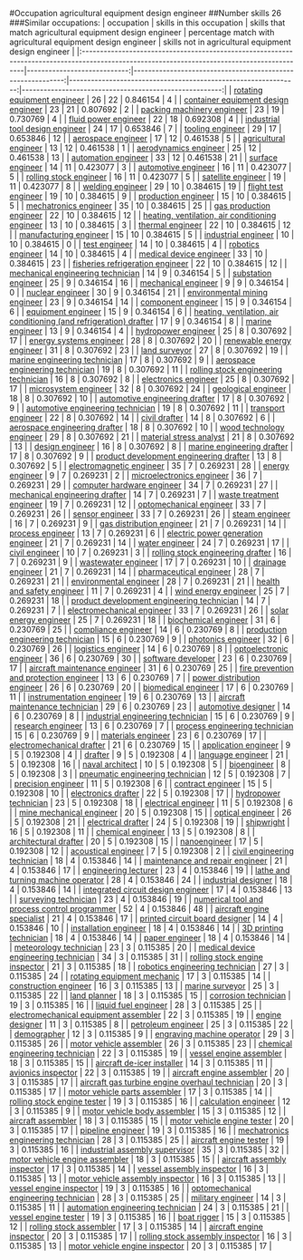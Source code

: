 #Occupation agricultural equipment design engineer
##Number skills 26
###Similar occupations:
| occupation                                                                                                                                  |   skills in this occupation |   skills that match agricultural equipment design engineer |   percentage match with agricultural equipment design engineer |   skills not in agricultural equipment design engineer |
|:--------------------------------------------------------------------------------------------------------------------------------------------|----------------------------:|-----------------------------------------------------------:|---------------------------------------------------------------:|-------------------------------------------------------:|
| [rotating equipment engineer](rotating_equipment_engineer.md)                                                                               |                          26 |                                                         22 |                                                       0.846154 |                                                      4 |
| [container equipment design engineer](container_equipment_design_engineer.md)                                                               |                          23 |                                                         21 |                                                       0.807692 |                                                      2 |
| [packing machinery engineer](packing_machinery_engineer.md)                                                                                 |                          23 |                                                         19 |                                                       0.730769 |                                                      4 |
| [fluid power engineer](fluid_power_engineer.md)                                                                                             |                          22 |                                                         18 |                                                       0.692308 |                                                      4 |
| [industrial tool design engineer](industrial_tool_design_engineer.md)                                                                       |                          24 |                                                         17 |                                                       0.653846 |                                                      7 |
| [tooling engineer](tooling_engineer.md)                                                                                                     |                          29 |                                                         17 |                                                       0.653846 |                                                     12 |
| [aerospace engineer](aerospace_engineer.md)                                                                                                 |                          17 |                                                         12 |                                                       0.461538 |                                                      5 |
| [agricultural engineer](agricultural_engineer.md)                                                                                           |                          13 |                                                         12 |                                                       0.461538 |                                                      1 |
| [aerodynamics engineer](aerodynamics_engineer.md)                                                                                           |                          25 |                                                         12 |                                                       0.461538 |                                                     13 |
| [automation engineer](automation_engineer.md)                                                                                               |                          33 |                                                         12 |                                                       0.461538 |                                                     21 |
| [surface engineer](surface_engineer.md)                                                                                                     |                          14 |                                                         11 |                                                       0.423077 |                                                      3 |
| [automotive engineer](automotive_engineer.md)                                                                                               |                          16 |                                                         11 |                                                       0.423077 |                                                      5 |
| [rolling stock engineer](rolling_stock_engineer.md)                                                                                         |                          16 |                                                         11 |                                                       0.423077 |                                                      5 |
| [satellite engineer](satellite_engineer.md)                                                                                                 |                          19 |                                                         11 |                                                       0.423077 |                                                      8 |
| [welding engineer](welding_engineer.md)                                                                                                     |                          29 |                                                         10 |                                                       0.384615 |                                                     19 |
| [flight test engineer](flight_test_engineer.md)                                                                                             |                          19 |                                                         10 |                                                       0.384615 |                                                      9 |
| [production engineer](production_engineer.md)                                                                                               |                          15 |                                                         10 |                                                       0.384615 |                                                      5 |
| [mechatronics engineer](mechatronics_engineer.md)                                                                                           |                          35 |                                                         10 |                                                       0.384615 |                                                     25 |
| [gas production engineer](gas_production_engineer.md)                                                                                       |                          22 |                                                         10 |                                                       0.384615 |                                                     12 |
| [heating, ventilation, air conditioning engineer](heating,_ventilation,_air_conditioning_engineer.md)                                       |                          13 |                                                         10 |                                                       0.384615 |                                                      3 |
| [thermal engineer](thermal_engineer.md)                                                                                                     |                          22 |                                                         10 |                                                       0.384615 |                                                     12 |
| [manufacturing engineer](manufacturing_engineer.md)                                                                                         |                          15 |                                                         10 |                                                       0.384615 |                                                      5 |
| [industrial engineer](industrial_engineer.md)                                                                                               |                          10 |                                                         10 |                                                       0.384615 |                                                      0 |
| [test engineer](test_engineer.md)                                                                                                           |                          14 |                                                         10 |                                                       0.384615 |                                                      4 |
| [robotics engineer](robotics_engineer.md)                                                                                                   |                          14 |                                                         10 |                                                       0.384615 |                                                      4 |
| [medical device engineer](medical_device_engineer.md)                                                                                       |                          33 |                                                         10 |                                                       0.384615 |                                                     23 |
| [fisheries refrigeration engineer](fisheries_refrigeration_engineer.md)                                                                     |                          22 |                                                         10 |                                                       0.384615 |                                                     12 |
| [mechanical engineering technician](mechanical_engineering_technician.md)                                                                   |                          14 |                                                          9 |                                                       0.346154 |                                                      5 |
| [substation engineer](substation_engineer.md)                                                                                               |                          25 |                                                          9 |                                                       0.346154 |                                                     16 |
| [mechanical engineer](mechanical_engineer.md)                                                                                               |                           9 |                                                          9 |                                                       0.346154 |                                                      0 |
| [nuclear engineer](nuclear_engineer.md)                                                                                                     |                          30 |                                                          9 |                                                       0.346154 |                                                     21 |
| [environmental mining engineer](environmental_mining_engineer.md)                                                                           |                          23 |                                                          9 |                                                       0.346154 |                                                     14 |
| [component engineer](component_engineer.md)                                                                                                 |                          15 |                                                          9 |                                                       0.346154 |                                                      6 |
| [equipment engineer](equipment_engineer.md)                                                                                                 |                          15 |                                                          9 |                                                       0.346154 |                                                      6 |
| [heating, ventilation, air conditioning (and refrigeration) drafter](heating,_ventilation,_air_conditioning_(and_refrigeration)_drafter.md) |                          17 |                                                          9 |                                                       0.346154 |                                                      8 |
| [marine engineer](marine_engineer.md)                                                                                                       |                          13 |                                                          9 |                                                       0.346154 |                                                      4 |
| [hydropower engineer](hydropower_engineer.md)                                                                                               |                          25 |                                                          8 |                                                       0.307692 |                                                     17 |
| [energy systems engineer](energy_systems_engineer.md)                                                                                       |                          28 |                                                          8 |                                                       0.307692 |                                                     20 |
| [renewable energy engineer](renewable_energy_engineer.md)                                                                                   |                          31 |                                                          8 |                                                       0.307692 |                                                     23 |
| [land surveyor](land_surveyor.md)                                                                                                           |                          27 |                                                          8 |                                                       0.307692 |                                                     19 |
| [marine engineering technician](marine_engineering_technician.md)                                                                           |                          17 |                                                          8 |                                                       0.307692 |                                                      9 |
| [aerospace engineering technician](aerospace_engineering_technician.md)                                                                     |                          19 |                                                          8 |                                                       0.307692 |                                                     11 |
| [rolling stock engineering technician](rolling_stock_engineering_technician.md)                                                             |                          16 |                                                          8 |                                                       0.307692 |                                                      8 |
| [electronics engineer](electronics_engineer.md)                                                                                             |                          25 |                                                          8 |                                                       0.307692 |                                                     17 |
| [microsystem engineer](microsystem_engineer.md)                                                                                             |                          32 |                                                          8 |                                                       0.307692 |                                                     24 |
| [geological engineer](geological_engineer.md)                                                                                               |                          18 |                                                          8 |                                                       0.307692 |                                                     10 |
| [automotive engineering drafter](automotive_engineering_drafter.md)                                                                         |                          17 |                                                          8 |                                                       0.307692 |                                                      9 |
| [automotive engineering technician](automotive_engineering_technician.md)                                                                   |                          19 |                                                          8 |                                                       0.307692 |                                                     11 |
| [transport engineer](transport_engineer.md)                                                                                                 |                          22 |                                                          8 |                                                       0.307692 |                                                     14 |
| [civil drafter](civil_drafter.md)                                                                                                           |                          14 |                                                          8 |                                                       0.307692 |                                                      6 |
| [aerospace engineering drafter](aerospace_engineering_drafter.md)                                                                           |                          18 |                                                          8 |                                                       0.307692 |                                                     10 |
| [wood technology engineer](wood_technology_engineer.md)                                                                                     |                          29 |                                                          8 |                                                       0.307692 |                                                     21 |
| [material stress analyst](material_stress_analyst.md)                                                                                       |                          21 |                                                          8 |                                                       0.307692 |                                                     13 |
| [design engineer](design_engineer.md)                                                                                                       |                          16 |                                                          8 |                                                       0.307692 |                                                      8 |
| [marine engineering drafter](marine_engineering_drafter.md)                                                                                 |                          17 |                                                          8 |                                                       0.307692 |                                                      9 |
| [product development engineering drafter](product_development_engineering_drafter.md)                                                       |                          13 |                                                          8 |                                                       0.307692 |                                                      5 |
| [electromagnetic engineer](electromagnetic_engineer.md)                                                                                     |                          35 |                                                          7 |                                                       0.269231 |                                                     28 |
| [energy engineer](energy_engineer.md)                                                                                                       |                           9 |                                                          7 |                                                       0.269231 |                                                      2 |
| [microelectronics engineer](microelectronics_engineer.md)                                                                                   |                          36 |                                                          7 |                                                       0.269231 |                                                     29 |
| [computer hardware engineer](computer_hardware_engineer.md)                                                                                 |                          34 |                                                          7 |                                                       0.269231 |                                                     27 |
| [mechanical engineering drafter](mechanical_engineering_drafter.md)                                                                         |                          14 |                                                          7 |                                                       0.269231 |                                                      7 |
| [waste treatment engineer](waste_treatment_engineer.md)                                                                                     |                          19 |                                                          7 |                                                       0.269231 |                                                     12 |
| [optomechanical engineer](optomechanical_engineer.md)                                                                                       |                          33 |                                                          7 |                                                       0.269231 |                                                     26 |
| [sensor engineer](sensor_engineer.md)                                                                                                       |                          33 |                                                          7 |                                                       0.269231 |                                                     26 |
| [steam engineer](steam_engineer.md)                                                                                                         |                          16 |                                                          7 |                                                       0.269231 |                                                      9 |
| [gas distribution engineer](gas_distribution_engineer.md)                                                                                   |                          21 |                                                          7 |                                                       0.269231 |                                                     14 |
| [process engineer](process_engineer.md)                                                                                                     |                          13 |                                                          7 |                                                       0.269231 |                                                      6 |
| [electric power generation engineer](electric_power_generation_engineer.md)                                                                 |                          21 |                                                          7 |                                                       0.269231 |                                                     14 |
| [water engineer](water_engineer.md)                                                                                                         |                          24 |                                                          7 |                                                       0.269231 |                                                     17 |
| [civil engineer](civil_engineer.md)                                                                                                         |                          10 |                                                          7 |                                                       0.269231 |                                                      3 |
| [rolling stock engineering drafter](rolling_stock_engineering_drafter.md)                                                                   |                          16 |                                                          7 |                                                       0.269231 |                                                      9 |
| [wastewater engineer](wastewater_engineer.md)                                                                                               |                          17 |                                                          7 |                                                       0.269231 |                                                     10 |
| [drainage engineer](drainage_engineer.md)                                                                                                   |                          21 |                                                          7 |                                                       0.269231 |                                                     14 |
| [pharmaceutical engineer](pharmaceutical_engineer.md)                                                                                       |                          28 |                                                          7 |                                                       0.269231 |                                                     21 |
| [environmental engineer](environmental_engineer.md)                                                                                         |                          28 |                                                          7 |                                                       0.269231 |                                                     21 |
| [health and safety engineer](health_and_safety_engineer.md)                                                                                 |                          11 |                                                          7 |                                                       0.269231 |                                                      4 |
| [wind energy engineer](wind_energy_engineer.md)                                                                                             |                          25 |                                                          7 |                                                       0.269231 |                                                     18 |
| [product development engineering technician](product_development_engineering_technician.md)                                                 |                          14 |                                                          7 |                                                       0.269231 |                                                      7 |
| [electromechanical engineer](electromechanical_engineer.md)                                                                                 |                          33 |                                                          7 |                                                       0.269231 |                                                     26 |
| [solar energy engineer](solar_energy_engineer.md)                                                                                           |                          25 |                                                          7 |                                                       0.269231 |                                                     18 |
| [biochemical engineer](biochemical_engineer.md)                                                                                             |                          31 |                                                          6 |                                                       0.230769 |                                                     25 |
| [compliance engineer](compliance_engineer.md)                                                                                               |                          14 |                                                          6 |                                                       0.230769 |                                                      8 |
| [production engineering technician](production_engineering_technician.md)                                                                   |                          15 |                                                          6 |                                                       0.230769 |                                                      9 |
| [photonics engineer](photonics_engineer.md)                                                                                                 |                          32 |                                                          6 |                                                       0.230769 |                                                     26 |
| [logistics engineer](logistics_engineer.md)                                                                                                 |                          14 |                                                          6 |                                                       0.230769 |                                                      8 |
| [optoelectronic engineer](optoelectronic_engineer.md)                                                                                       |                          36 |                                                          6 |                                                       0.230769 |                                                     30 |
| [software developer](software_developer.md)                                                                                                 |                          23 |                                                          6 |                                                       0.230769 |                                                     17 |
| [aircraft maintenance engineer](aircraft_maintenance_engineer.md)                                                                           |                          31 |                                                          6 |                                                       0.230769 |                                                     25 |
| [fire prevention and protection engineer](fire_prevention_and_protection_engineer.md)                                                       |                          13 |                                                          6 |                                                       0.230769 |                                                      7 |
| [power distribution engineer](power_distribution_engineer.md)                                                                               |                          26 |                                                          6 |                                                       0.230769 |                                                     20 |
| [biomedical engineer](biomedical_engineer.md)                                                                                               |                          17 |                                                          6 |                                                       0.230769 |                                                     11 |
| [instrumentation engineer](instrumentation_engineer.md)                                                                                     |                          19 |                                                          6 |                                                       0.230769 |                                                     13 |
| [aircraft maintenance technician](aircraft_maintenance_technician.md)                                                                       |                          29 |                                                          6 |                                                       0.230769 |                                                     23 |
| [automotive designer](automotive_designer.md)                                                                                               |                          14 |                                                          6 |                                                       0.230769 |                                                      8 |
| [industrial engineering technician](industrial_engineering_technician.md)                                                                   |                          15 |                                                          6 |                                                       0.230769 |                                                      9 |
| [research engineer](research_engineer.md)                                                                                                   |                          13 |                                                          6 |                                                       0.230769 |                                                      7 |
| [process engineering technician](process_engineering_technician.md)                                                                         |                          15 |                                                          6 |                                                       0.230769 |                                                      9 |
| [materials engineer](materials_engineer.md)                                                                                                 |                          23 |                                                          6 |                                                       0.230769 |                                                     17 |
| [electromechanical drafter](electromechanical_drafter.md)                                                                                   |                          21 |                                                          6 |                                                       0.230769 |                                                     15 |
| [application engineer](application_engineer.md)                                                                                             |                           9 |                                                          5 |                                                       0.192308 |                                                      4 |
| [drafter](drafter.md)                                                                                                                       |                           9 |                                                          5 |                                                       0.192308 |                                                      4 |
| [language engineer](language_engineer.md)                                                                                                   |                          21 |                                                          5 |                                                       0.192308 |                                                     16 |
| [naval architect](naval_architect.md)                                                                                                       |                          10 |                                                          5 |                                                       0.192308 |                                                      5 |
| [bioengineer](bioengineer.md)                                                                                                               |                           8 |                                                          5 |                                                       0.192308 |                                                      3 |
| [pneumatic engineering technician](pneumatic_engineering_technician.md)                                                                     |                          12 |                                                          5 |                                                       0.192308 |                                                      7 |
| [precision engineer](precision_engineer.md)                                                                                                 |                          11 |                                                          5 |                                                       0.192308 |                                                      6 |
| [contract engineer](contract_engineer.md)                                                                                                   |                          15 |                                                          5 |                                                       0.192308 |                                                     10 |
| [electronics drafter](electronics_drafter.md)                                                                                               |                          22 |                                                          5 |                                                       0.192308 |                                                     17 |
| [hydropower technician](hydropower_technician.md)                                                                                           |                          23 |                                                          5 |                                                       0.192308 |                                                     18 |
| [electrical engineer](electrical_engineer.md)                                                                                               |                          11 |                                                          5 |                                                       0.192308 |                                                      6 |
| [mine mechanical engineer](mine_mechanical_engineer.md)                                                                                     |                          20 |                                                          5 |                                                       0.192308 |                                                     15 |
| [optical engineer](optical_engineer.md)                                                                                                     |                          26 |                                                          5 |                                                       0.192308 |                                                     21 |
| [electrical drafter](electrical_drafter.md)                                                                                                 |                          24 |                                                          5 |                                                       0.192308 |                                                     19 |
| [shipwright](shipwright.md)                                                                                                                 |                          16 |                                                          5 |                                                       0.192308 |                                                     11 |
| [chemical engineer](chemical_engineer.md)                                                                                                   |                          13 |                                                          5 |                                                       0.192308 |                                                      8 |
| [architectural drafter](architectural_drafter.md)                                                                                           |                          20 |                                                          5 |                                                       0.192308 |                                                     15 |
| [nanoengineer](nanoengineer.md)                                                                                                             |                          17 |                                                          5 |                                                       0.192308 |                                                     12 |
| [acoustical engineer](acoustical_engineer.md)                                                                                               |                           7 |                                                          5 |                                                       0.192308 |                                                      2 |
| [civil engineering technician](civil_engineering_technician.md)                                                                             |                          18 |                                                          4 |                                                       0.153846 |                                                     14 |
| [maintenance and repair engineer](maintenance_and_repair_engineer.md)                                                                       |                          21 |                                                          4 |                                                       0.153846 |                                                     17 |
| [engineering lecturer](engineering_lecturer.md)                                                                                             |                          23 |                                                          4 |                                                       0.153846 |                                                     19 |
| [lathe and turning machine operator](lathe_and_turning_machine_operator.md)                                                                 |                          28 |                                                          4 |                                                       0.153846 |                                                     24 |
| [industrial designer](industrial_designer.md)                                                                                               |                          18 |                                                          4 |                                                       0.153846 |                                                     14 |
| [integrated circuit design engineer](integrated_circuit_design_engineer.md)                                                                 |                          17 |                                                          4 |                                                       0.153846 |                                                     13 |
| [surveying technician](surveying_technician.md)                                                                                             |                          23 |                                                          4 |                                                       0.153846 |                                                     19 |
| [numerical tool and process control programmer](numerical_tool_and_process_control_programmer.md)                                           |                          52 |                                                          4 |                                                       0.153846 |                                                     48 |
| [aircraft engine specialist](aircraft_engine_specialist.md)                                                                                 |                          21 |                                                          4 |                                                       0.153846 |                                                     17 |
| [printed circuit board designer](printed_circuit_board_designer.md)                                                                         |                          14 |                                                          4 |                                                       0.153846 |                                                     10 |
| [installation engineer](installation_engineer.md)                                                                                           |                          18 |                                                          4 |                                                       0.153846 |                                                     14 |
| [3D printing technician](3D_printing_technician.md)                                                                                         |                          18 |                                                          4 |                                                       0.153846 |                                                     14 |
| [paper engineer](paper_engineer.md)                                                                                                         |                          18 |                                                          4 |                                                       0.153846 |                                                     14 |
| [meteorology technician](meteorology_technician.md)                                                                                         |                          23 |                                                          3 |                                                       0.115385 |                                                     20 |
| [medical device engineering technician](medical_device_engineering_technician.md)                                                           |                          34 |                                                          3 |                                                       0.115385 |                                                     31 |
| [rolling stock engine inspector](rolling_stock_engine_inspector.md)                                                                         |                          21 |                                                          3 |                                                       0.115385 |                                                     18 |
| [robotics engineering technician](robotics_engineering_technician.md)                                                                       |                          27 |                                                          3 |                                                       0.115385 |                                                     24 |
| [rotating equipment mechanic](rotating_equipment_mechanic.md)                                                                               |                          17 |                                                          3 |                                                       0.115385 |                                                     14 |
| [construction engineer](construction_engineer.md)                                                                                           |                          16 |                                                          3 |                                                       0.115385 |                                                     13 |
| [marine surveyor](marine_surveyor.md)                                                                                                       |                          25 |                                                          3 |                                                       0.115385 |                                                     22 |
| [land planner](land_planner.md)                                                                                                             |                          18 |                                                          3 |                                                       0.115385 |                                                     15 |
| [corrosion technician](corrosion_technician.md)                                                                                             |                          19 |                                                          3 |                                                       0.115385 |                                                     16 |
| [liquid fuel engineer](liquid_fuel_engineer.md)                                                                                             |                          28 |                                                          3 |                                                       0.115385 |                                                     25 |
| [electromechanical equipment assembler](electromechanical_equipment_assembler.md)                                                           |                          22 |                                                          3 |                                                       0.115385 |                                                     19 |
| [engine designer](engine_designer.md)                                                                                                       |                          11 |                                                          3 |                                                       0.115385 |                                                      8 |
| [petroleum engineer](petroleum_engineer.md)                                                                                                 |                          25 |                                                          3 |                                                       0.115385 |                                                     22 |
| [demographer](demographer.md)                                                                                                               |                          12 |                                                          3 |                                                       0.115385 |                                                      9 |
| [engraving machine operator](engraving_machine_operator.md)                                                                                 |                          29 |                                                          3 |                                                       0.115385 |                                                     26 |
| [motor vehicle assembler](motor_vehicle_assembler.md)                                                                                       |                          26 |                                                          3 |                                                       0.115385 |                                                     23 |
| [chemical engineering technician](chemical_engineering_technician.md)                                                                       |                          22 |                                                          3 |                                                       0.115385 |                                                     19 |
| [vessel engine assembler](vessel_engine_assembler.md)                                                                                       |                          18 |                                                          3 |                                                       0.115385 |                                                     15 |
| [aircraft de-icer installer](aircraft_de-icer_installer.md)                                                                                 |                          14 |                                                          3 |                                                       0.115385 |                                                     11 |
| [avionics inspector](avionics_inspector.md)                                                                                                 |                          22 |                                                          3 |                                                       0.115385 |                                                     19 |
| [aircraft engine assembler](aircraft_engine_assembler.md)                                                                                   |                          20 |                                                          3 |                                                       0.115385 |                                                     17 |
| [aircraft gas turbine engine overhaul technician](aircraft_gas_turbine_engine_overhaul_technician.md)                                       |                          20 |                                                          3 |                                                       0.115385 |                                                     17 |
| [motor vehicle parts assembler](motor_vehicle_parts_assembler.md)                                                                           |                          17 |                                                          3 |                                                       0.115385 |                                                     14 |
| [rolling stock engine tester](rolling_stock_engine_tester.md)                                                                               |                          19 |                                                          3 |                                                       0.115385 |                                                     16 |
| [calculation engineer](calculation_engineer.md)                                                                                             |                          12 |                                                          3 |                                                       0.115385 |                                                      9 |
| [motor vehicle body assembler](motor_vehicle_body_assembler.md)                                                                             |                          15 |                                                          3 |                                                       0.115385 |                                                     12 |
| [aircraft assembler](aircraft_assembler.md)                                                                                                 |                          18 |                                                          3 |                                                       0.115385 |                                                     15 |
| [motor vehicle engine tester](motor_vehicle_engine_tester.md)                                                                               |                          20 |                                                          3 |                                                       0.115385 |                                                     17 |
| [pipeline engineer](pipeline_engineer.md)                                                                                                   |                          19 |                                                          3 |                                                       0.115385 |                                                     16 |
| [mechatronics engineering technician](mechatronics_engineering_technician.md)                                                               |                          28 |                                                          3 |                                                       0.115385 |                                                     25 |
| [aircraft engine tester](aircraft_engine_tester.md)                                                                                         |                          19 |                                                          3 |                                                       0.115385 |                                                     16 |
| [industrial assembly supervisor](industrial_assembly_supervisor.md)                                                                         |                          35 |                                                          3 |                                                       0.115385 |                                                     32 |
| [motor vehicle engine assembler](motor_vehicle_engine_assembler.md)                                                                         |                          18 |                                                          3 |                                                       0.115385 |                                                     15 |
| [aircraft assembly inspector](aircraft_assembly_inspector.md)                                                                               |                          17 |                                                          3 |                                                       0.115385 |                                                     14 |
| [vessel assembly inspector](vessel_assembly_inspector.md)                                                                                   |                          16 |                                                          3 |                                                       0.115385 |                                                     13 |
| [motor vehicle assembly inspector](motor_vehicle_assembly_inspector.md)                                                                     |                          16 |                                                          3 |                                                       0.115385 |                                                     13 |
| [vessel engine inspector](vessel_engine_inspector.md)                                                                                       |                          19 |                                                          3 |                                                       0.115385 |                                                     16 |
| [optomechanical engineering technician](optomechanical_engineering_technician.md)                                                           |                          28 |                                                          3 |                                                       0.115385 |                                                     25 |
| [military engineer](military_engineer.md)                                                                                                   |                          14 |                                                          3 |                                                       0.115385 |                                                     11 |
| [automation engineering technician](automation_engineering_technician.md)                                                                   |                          24 |                                                          3 |                                                       0.115385 |                                                     21 |
| [vessel engine tester](vessel_engine_tester.md)                                                                                             |                          19 |                                                          3 |                                                       0.115385 |                                                     16 |
| [boat rigger](boat_rigger.md)                                                                                                               |                          15 |                                                          3 |                                                       0.115385 |                                                     12 |
| [rolling stock assembler](rolling_stock_assembler.md)                                                                                       |                          17 |                                                          3 |                                                       0.115385 |                                                     14 |
| [aircraft engine inspector](aircraft_engine_inspector.md)                                                                                   |                          20 |                                                          3 |                                                       0.115385 |                                                     17 |
| [rolling stock assembly inspector](rolling_stock_assembly_inspector.md)                                                                     |                          16 |                                                          3 |                                                       0.115385 |                                                     13 |
| [motor vehicle engine inspector](motor_vehicle_engine_inspector.md)                                                                         |                          20 |                                                          3 |                                                       0.115385 |                                                     17 |
